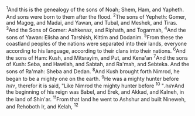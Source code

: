 <sup>1</sup>And this is the genealogy of the sons of Noah; Shem, Ham, and Yapheth. And sons were born to them after the flood.
<sup>2</sup>The sons of Yepheth: Gomer, and Magog, and Madai, and Yawan, and Tubal, and Meshek, and Tiras.
<sup>3</sup>And the Sons of Gomer: Ashkenaz, and Riphath, and Togarmah,
<sup>4</sup>And the sons of Yawan: Elisha and Tarshish, Kittim and Dodanim.
<sup>5</sup>From these the coastland peoples of the nations were separated into their lands, everyone according to his language, according to their clans into their nations.
<sup>6</sup>And the sons of Ham: Kush, and Mitsrayim, and Put, and Kena'an
<sup>7</sup>And the sons of Kush: Seba, and Hawilah, and Sabtah, and Ra'mah, and Sebteka. And the sons of Ra'mah: Sheba and Dedan.
<sup>8</sup>And Kush brought forth Nimrod, he began to be a mighty one on the earth.
<sup>9</sup>He was a mighty hunter before יהוה, therefor it is said, "Like Nimrod the mighty hunter before יהוה."
<sup>10</sup>And the beginning of his reign was Babel, and Erek, and Akkad, and Kalneh, in the land of Shin'ar.
<sup>11</sup>From that land he went to Ashshur and built Nineweh, and Rehoboth Ir, and Kelah,
<sup>12</sup>